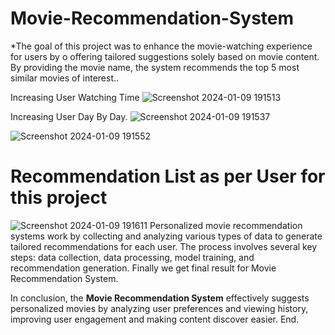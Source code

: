 # Movie-Recommendation-System
*The goal of this project was to enhance the movie-watching experience for users by o offering tailored suggestions solely based on movie content. By providing the movie name, the system recommends the  top 5 most similar movies of interest..

Increasing User Watching Time
![Screenshot 2024-01-09 191513](https://github.com/Aditya986025/Movie-Recommendation-System/assets/117461241/055a2eb5-10bf-41bf-9cc5-c0ca9c8ff657)


Increasing User Day By Day.
![Screenshot 2024-01-09 191537](https://github.com/Aditya986025/Movie-Recommendation-System/assets/117461241/f4a7944f-2fed-48af-86be-dc8971a42506)

![Screenshot 2024-01-09 191552](https://github.com/Aditya986025/Movie-Recommendation-System/assets/117461241/a026de4e-2c7b-4131-99f8-a7bf73baa6b5)


# Recommendation List as per User for this project
![Screenshot 2024-01-09 191611](https://github.com/Aditya986025/Movie-Recommendation-System/assets/117461241/397718ec-93f0-4900-ad7e-847fdb15754d)
Personalized movie recommendation systems work by collecting and analyzing various types of data to generate tailored recommendations for each user. The process involves several key steps: data collection, data processing, model training, and recommendation generation.
Finally we get final result for Movie Recommendation System.

In conclusion, the **Movie Recommendation System** effectively suggests personalized movies by analyzing user preferences and viewing history, improving user engagement and making content discover easier. 
End. 
